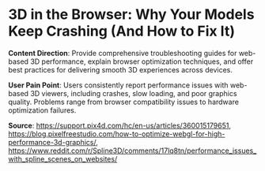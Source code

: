 # 3D in the Browser: Why Your Models Keep Crashing (And How to Fix It)

**Content Direction**: Provide comprehensive troubleshooting guides for web-based 3D performance, explain browser optimization techniques, and offer best practices for delivering smooth 3D experiences across devices.

**User Pain Point**: Users consistently report performance issues with web-based 3D viewers, including crashes, slow loading, and poor graphics quality. Problems range from browser compatibility issues to hardware optimization failures.

**Source**: https://support.pix4d.com/hc/en-us/articles/360015179651, https://blog.pixelfreestudio.com/how-to-optimize-webgl-for-high-performance-3d-graphics/, https://www.reddit.com/r/Spline3D/comments/17lq8tn/performance_issues_with_spline_scenes_on_websites/
